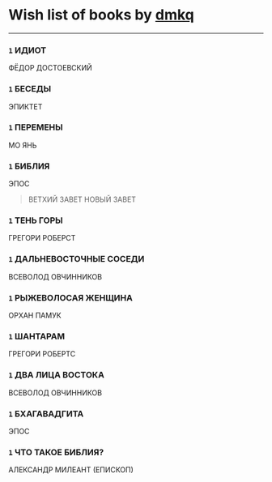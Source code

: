 # Wish list of books by [dmkq](https://www.facebook.com/app_scoped_user_id/1427317190926206/)
---

### `1` ИДИОТ
ФЁДОР ДОСТОЕВСКИЙ

### `1` БЕСЕДЫ
ЭПИКТЕТ

### `1` ПЕРЕМЕНЫ
МО ЯНЬ

### `1` БИБЛИЯ
ЭПОС
> ВЕТХИЙ ЗАВЕТ
> НОВЫЙ ЗАВЕТ

### `1` ТЕНЬ ГОРЫ
ГРЕГОРИ РОБЕРСТ

### `1` ДАЛЬНЕВОСТОЧНЫЕ СОСЕДИ
ВСЕВОЛОД ОВЧИННИКОВ

### `1` РЫЖЕВОЛОСАЯ ЖЕНЩИНА
ОРХАН ПАМУК

### `1` ШАНТАРАМ
ГРЕГОРИ РОБЕРТС

### `1` ДВА ЛИЦА ВОСТОКА
ВСЕВОЛОД ОВЧИННИКОВ

### `1` БХАГАВАДГИТА
ЭПОС

### `1` ЧТО ТАКОЕ БИБЛИЯ?
АЛЕКСАНДР МИЛЕАНТ (ЕПИСКОП)

